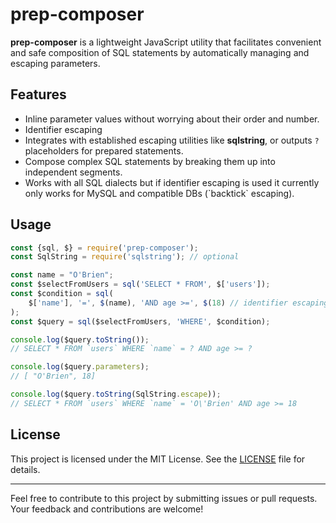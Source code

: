 # prep-composer

**prep-composer** is a lightweight JavaScript utility that facilitates convenient and safe composition of SQL
statements by automatically managing and escaping parameters.

## Features

- Inline parameter values without worrying about their order and number.
- Identifier escaping
- Integrates with established escaping utilities like **sqlstring**, or outputs `?` placeholders for prepared
  statements.
- Compose complex SQL statements by breaking them up into independent segments.
- Works with all SQL dialects but if identifier escaping is used it currently only works for MySQL and compatible
  DBs (\`backtick\` escaping).

## Usage

```javascript
const {sql, $} = require('prep-composer');
const SqlString = require('sqlstring'); // optional

const name = "O'Brien";
const $selectFromUsers = sql('SELECT * FROM', $['users']);
const $condition = sql(
    $['name'], '=', $(name), 'AND age >=', $(18) // identifier escaping is optional
);
const $query = sql($selectFromUsers, 'WHERE', $condition);

console.log($query.toString());
// SELECT * FROM `users` WHERE `name` = ? AND age >= ?

console.log($query.parameters);
// [ "O'Brien", 18]

console.log($query.toString(SqlString.escape));
// SELECT * FROM `users` WHERE `name` = 'O\'Brien' AND age >= 18
```

## License

This project is licensed under the MIT License. See the [LICENSE](LICENSE) file for details.

---

Feel free to contribute to this project by submitting issues or pull requests. Your feedback and contributions
are welcome!
